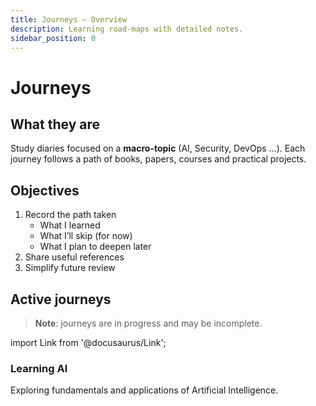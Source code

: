 ```yaml
---
title: Journeys – Overview
description: Learning road-maps with detailed notes.
sidebar_position: 0
---
```


# Journeys

## What they are

Study diaries focused on a **macro-topic** (AI, Security, DevOps …). Each journey follows a path of books, papers, courses and practical projects.

## Objectives

1. Record the path taken
   - What I learned
   - What I’ll skip (for now)
   - What I plan to deepen later
2. Share useful references
3. Simplify future review

## Active journeys

> **Note**: journeys are in progress and may be incomplete.

import Link from '@docusaurus/Link';

<div className="cardsGrid">
  <Link className="card" to="/notes/journeys/learning-ai/intro">
    <h3>Learning AI</h3>
    <p>Exploring fundamentals and applications of Artificial Intelligence.</p>
  </Link>
</div>
